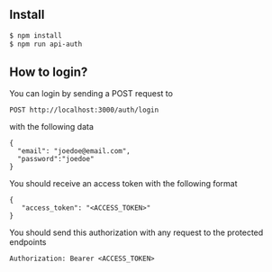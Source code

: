 ## Install

```bash
$ npm install
$ npm run api-auth
```

## How to login?

You can login by sending a POST request to

```
POST http://localhost:3000/auth/login
```
with the following data 

```
{
  "email": "joedoe@email.com",
  "password":"joedoe"
}
```

You should receive an access token with the following format 

```
{
   "access_token": "<ACCESS_TOKEN>"
}
```


You should send this authorization with any request to the protected endpoints

```
Authorization: Bearer <ACCESS_TOKEN>
```


